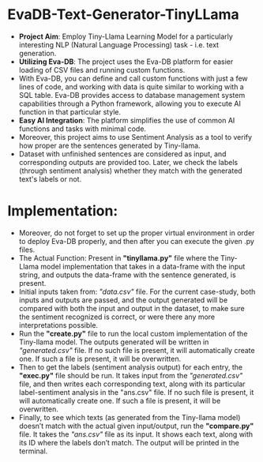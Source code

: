 # EvaDB-Text-Generator-TinyLLama

* **Project Aim**: Employ Tiny-Llama Learning Model for a particularly interesting NLP  (Natural Language Processing) task - i.e. text generation.
* **Utilizing Eva-DB**: The project uses the Eva-DB platform for easier loading of CSV files and running custom functions.
* With Eva-DB, you can define and call custom functions with just a few lines of code, and working with data is quite similar to working with a SQL table. Eva-DB provides access to database management system capabilities through a Python framework, allowing you to execute AI function in that particular style.
* **Easy AI Integration**: The platform simplifies the use of common AI functions and tasks with minimal code.
* Moreover, this project aims to use Sentiment Analysis as a tool to verify how proper are the sentences generated by Tiny-llama. 
* Dataset with unfinished sentences are considered as input, and corresponding outputs are provided too. Later, we check the labels (through sentiment analysis) whether they match with the generated text's labels or not.

# Implementation:
* Moreover, do not forget to set up the proper virtual environment in order to deploy Eva-DB properly, and then after you can execute the given .py files.
* The Actual Function: Present in **"tinyllama.py"** file where the Tiny-Llama model implementation that takes in a data-frame with the input string, and outputs the data-frame with the sentence generated, is present.
* Initial inputs taken from: *"data.csv"* file. For the current case-study, both inputs and outputs are passed, and the output generated will be compared with both the input and output in the dataset, to make sure the sentiment recognized is correct, or were there any more interpretations possible.
* Run the **"create.py"** file to run the local custom implementation of the Tiny-llama model. The outputs generated will be written in *"generated.csv"* file. If no such file is present, it will automatically create one. If such a file is present, it will be overwritten.
* Then to get the labels (sentiment analysis output) for each entry, the **"exec.py"** file should be run. It takes input from the *"generated.csv"* file, and then writes each corresponding text, along with its particular label-sentiment analysis in the "ans.csv" file. If no such file is present, it will automatically create one. If such a file is present, it will be overwritten.
* Finally, to see which texts (as generated from the Tiny-llama model) doesn’t match with the actual given input/output, run the **"compare.py"** file. It takes the *"ans.csv"* file as its input. It shows each text, along with its ID where the labels don’t match. The output will be printed in the terminal. 
